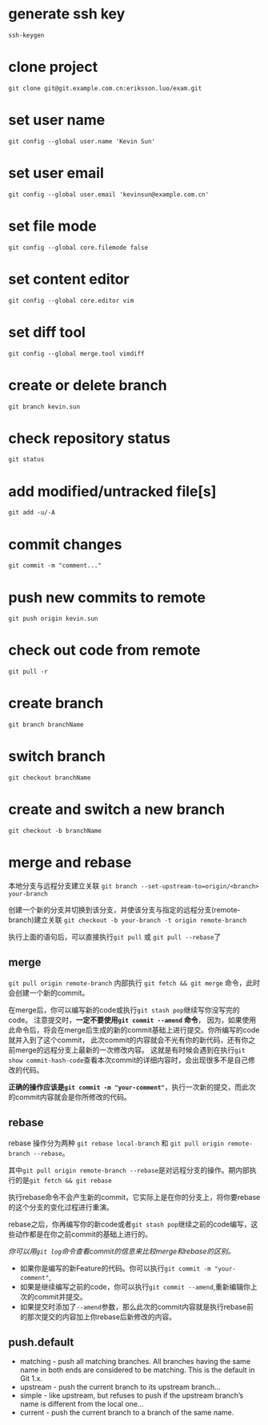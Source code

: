 # generate ssh key
    ssh-keygen

# clone project
    git clone git@git.example.com.cn:eriksson.luo/exam.git

# set user name
    git config --global user.name 'Kevin Sun'

# set user email
    git config --global user.email 'kevinsun@example.com.cn'

# set file mode
    git config --global core.filemode false

# set content editor
    git config --global core.editor vim

# set diff tool
    git config --global merge.tool vimdiff

# create or delete branch
    git branch kevin.sun

# check repository status
    git status

# add modified/untracked file[s]
    git add -u/-A

# commit changes
    git commit -m "comment..."

# push new commits to remote
    git push origin kevin.sun

# check out code from remote
    git pull -r

# create branch
    git branch branchName

# switch branch
    git checkout branchName

# create and switch a new branch
    git checkout -b branchName

# merge and rebase

本地分支与远程分支建立关联
`git branch --set-upstream-to=origin/<branch> your-branch`

创建一个新的分支并切换到该分支，并使该分支与指定的远程分支(remote-branch)建立关联
`git checkout -b your-branch -t origin remote-branch`

执行上面的语句后，可以直接执行`git pull` 或 `git pull --rebase`了

## merge

`git pull origin remote-branch` 内部执行 `git fetch && git merge` 命令，此时会创建一个新的commit。

在merge后，你可以编写新的code或执行`git stash pop`继续写你没写完的code。
注意提交时，**一定不要使用`git commit --amend` 命令**，
因为，如果使用此命令后，将会在merge后生成的新的commit基础上进行提交。你所编写的code就并入到了这个commit，
此次commit的内容就会不光有你的新代码，还有你之前merge的远程分支上最新的一次修改内容。
这就是有时候会遇到在执行`git show commit-hash-code`查看本次commit的详细内容时，会出现很多不是自己修改的代码。

**正确的操作应该是`git commit -m "your-comment"`**，执行一次新的提交，而此次的commit内容就会是你所修改的代码。

## rebase

rebase 操作分为两种 `git rebase local-branch` 和 `git pull origin remote-branch --rebase`。

其中`git pull origin remote-branch --rebase`是对远程分支的操作。期内部执行的是`git fetch && git rebase`

执行rebase命令不会产生新的commit，它实际上是在你的分支上，将你要rebase的这个分支的变化过程进行重演。

rebase之后，你再编写你的新code或者`git stash pop`继续之前的code编写，这些动作都是在你之前commit的基础上进行的。

*你可以用`git log`命令查看commit的信息来比较merge和rebase的区别。*

- 如果你是编写的新Feature的代码。你可以执行`git commit -m "your-comment"`,
- 如果是继续编写之前的code，你可以执行`git commit --amend`,重新编辑你上次的commit并提交。
- 如果提交时添加了`--amend`参数，那么此次的commit内容就是执行rebase前的那次提交的内容加上你rebase后新修改的内容。

## push.default

- matching - push all matching branches. All branches having the same name in both ends are considered to be matching. This is the default in Git 1.x.
- upstream - push the current branch to its upstream branch...
- simple - like upstream, but refuses to push if the upstream branch’s name is different from the local one...
- current - push the current branch to a branch of the same name.
